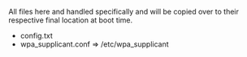 All files here and handled specifically and will be copied over to their respective final location at boot time.

* config.txt
* wpa_supplicant.conf => /etc/wpa_supplicant
